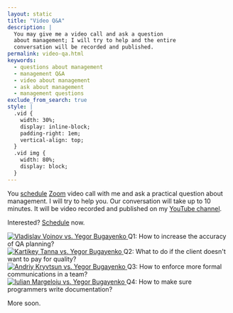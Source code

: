 ```yaml
---
layout: static
title: "Video Q&A"
description: |
  You may give me a video call and ask a question
  about management; I will try to help and the entire
  conversation will be recorded and published.
permalink: video-qa.html
keywords:
  - questions about management
  - management Q&A
  - video about management
  - ask about management
  - management questions
exclude_from_search: true
style: |
  .vid {
    width: 30%;
    display: inline-block;
    padding-right: 1em;
    vertical-align: top;
  }
  .vid img {
    width: 80%;
    display: block;
  }
---
```


You [schedule](mailto:video-qa@yegor256.com)
[Zoom](https://zoom.us/) video call with me and ask a practical
question about management.
I will try to help you.
Our conversation will take up to 10 minutes.
It will be video recorded and published on my
[YouTube channel](https://www.youtube.com/playlist?list=PLaIsQH4uc08w6n3bGt6dJKhk2SCORdBKj).

Interested? [Schedule](mailto:video-qa@yegor256.com) now.

<div class="vid">
  <a href="https://www.youtube.com/watch?v=vfTgEQJOBcI">
    <img src="https://i.ytimg.com/vi/vfTgEQJOBcI/mqdefault.jpg"
      alt="Vladislav Voinov vs. Yegor Bugayenko"/>
  </a>
  Q1: How to increase the accuracy of QA planning?
</div>
<div class="vid">
  <a href="https://www.youtube.com/watch?v=3HvGVT5NDJA">
    <img src="https://i.ytimg.com/vi/3HvGVT5NDJA/mqdefault.jpg"
      alt="Kartikey Tanna vs. Yegor Bugayenko"/>
  </a>
  Q2: What to do if the client doesn't want to pay for quality?
</div>
<div class="vid">
  <a href="https://www.youtube.com/watch?v=AEy_6DK6nLk">
    <img src="https://i.ytimg.com/vi/AEy_6DK6nLk/mqdefault.jpg"
      alt="Andriy Kryvtsun vs. Yegor Bugayenko"/>
  </a>
  Q3: How to enforce more formal communications in a team?
</div>
<div class="vid">
  <a href="https://www.youtube.com/watch?v=YdR6I9xZueo">
    <img src="https://i.ytimg.com/vi/YdR6I9xZueo/mqdefault.jpg"
      alt="Iulian Margeloiu vs. Yegor Bugayenko"/>
  </a>
  Q4: How to make sure programmers write documentation?
</div>

More soon.

